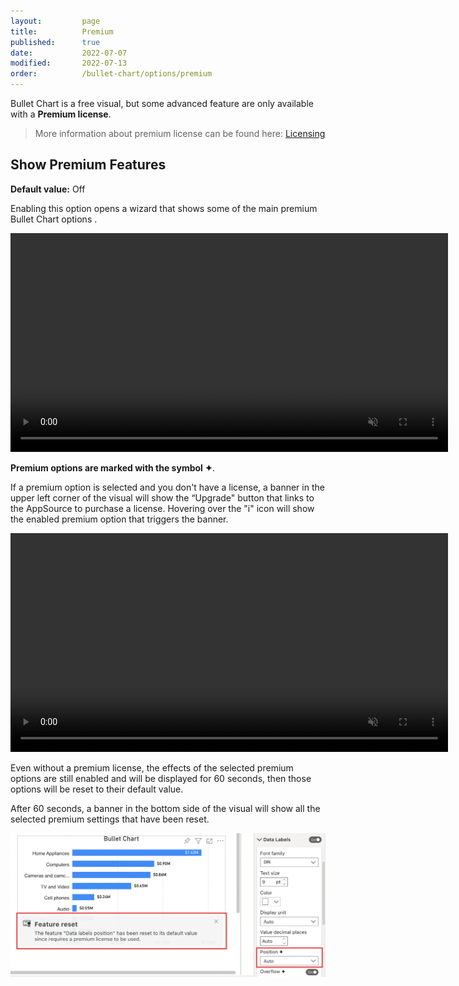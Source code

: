 ```yaml
---
layout:         page
title:          Premium
published:      true
date:           2022-07-07
modified:   	2022-07-13
order:          /bullet-chart/options/premium
---
```


Bullet Chart is a free visual, but some advanced feature are only available with a **Premium license**.

> More information about premium license can be found here: [Licensing](../../licensing.md)

## Show Premium Features

**Default value:** Off

Enabling this option opens a wizard that shows some of the main premium Bullet Chart options . 

<video src="images/show-premium-features.mp4" width="700" autoplay loop muted></video>

**Premium options are marked with the symbol ✦**. 

If a premium option is selected and you don't have a license, a banner in the upper left corner of the visual will show the “Upgrade" button that links to the AppSource to purchase a license. Hovering over the "i" icon will show the enabled premium option that triggers the banner.

<video src="images/features-reset-icon.mp4" width="700" autoplay loop muted></video>

Even without a premium license, the effects of the selected premium options are still enabled and will be displayed for 60 seconds, then those options will be reset to their default value. 

After 60 seconds, a banner in the bottom side of the visual will show all the selected premium settings that have been reset.

<img src="images/features-reset-banner.png" width="700">